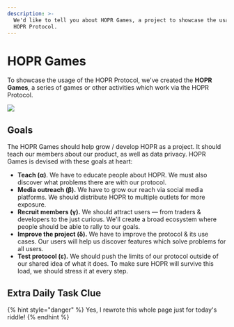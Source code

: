 ```yaml
---
description: >-
  We'd like to tell you about HOPR Games, a project to showcase the usage of the
  HOPR Protocol.
---
```


# HOPR Games

To showcase the usage of the HOPR Protocol, we've created the **HOPR Games**, a series of games or other activities which work via the HOPR Protocol.

![](../.gitbook/assets/hopr-no-n%20%281%29%20%281%29%20%281%29.png)

## Goals

The HOPR Games should help grow / develop HOPR as a project. It should teach our members about our product, as well as data privacy. HOPR Games is devised with these goals at heart:

- **Teach \(α\)**. We have to educate people about HOPR. We must also discover what problems there are with our protocol.
- **Media outreach \(β\).** We have to grow our reach via social media platforms. We should distribute HOPR to multiple outlets for more exposure.
- **Recruit members \(γ\).** We should attract users — from traders & developers to the just curious. We'll create a broad ecosystem where people should be able to rally to our goals.
- **Improve the project \(δ\).** We have to improve the protocol & its use cases. Our users will help us discover features which solve problems for all users.
- **Test protocol \(ε\).** We should push the limits of our protocol outside of our shared idea of what it does. To make sure HOPR will survive this load, we should stress it at every step.

## Extra Daily Task Clue

{% hint style="danger" %}
Yes, I rewrote this whole page just for today's riddle!
{% endhint %}
